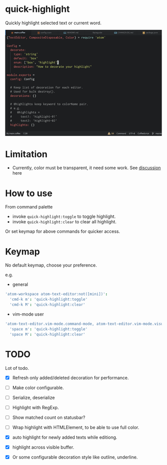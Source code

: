 # quick-highlight

Quickly highlight selected text or current word.

![gif](https://raw.githubusercontent.com/t9md/t9md/3b13d5fb6134b0b393e0a18b27bdd9c7b4350ace/img/atom-quick-highlight.gif)

# Limitation

* Currently, color must be transparent, it need some work.
See [discussion](https://discuss.atom.io/t/editor-marker-css/8616) here

# How to use

From command palette
* invoke `quick-highlight:toggle` to toggle highlight.
* invoke `quick-highlight:clear` to clear all highlight.

Or set keymap for above commands for quicker access.

# Keymap

No default keymap, choose your preference.

e.g.

* general
```coffeescript
'atom-workspace atom-text-editor:not([mini])':
  'cmd-k m': 'quick-highlight:toggle'
  'cmd-k M': 'quick-highlight:clear'
```

* vim-mode user
```coffeescript
'atom-text-editor.vim-mode.command-mode, atom-text-editor.vim-mode.visual-mode':
  'space m': 'quick-highlight:toggle'
  'space M': 'quick-highlight:clear'
```


# TODO
Lot of todo.

* [x] Refresh only added/deleted decoration for performance.

* [ ] Make color configurable.
* [ ] Serialize, deserialize
* [ ] Highlight with RegExp.
* [ ] Show matched count on statusbar?
* [ ] Wrap highlight with HTMLElement, to be able to use full color.
* [x] auto highlight for newly added texts while editiong.
* [x] highlight across visible buffer.
* [x] Or some configurable decoration style like outline, underline.
